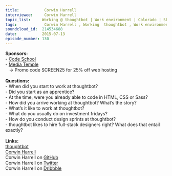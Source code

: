 ```yaml
--- 
title:           Corwin Harrell 
interviewee:     Corwin Harrell 
topic_list:     Working @ thoughtbot | Work environment | Colorado | Skills | Culture of learning | Investment fridays | Design Sprints | Clients | Beginners mind | Full-stack designers
tags:            Corwin Harrell , Working  thoughtbot , Work environment , Colorado , Skills , Culture of learning , Investment fridays , Design Sprints , Clients , Beginners mind , Full-stack designers
soundcloud_id:  214534688
date:           2015-07-13
episode_number: 130
---
```


<p class="show_notes_display"><b>Sponsors:<br></b>- <a rel="nofollow" target="_blank" href="https://www.codeschool.com/betweenscreens">Code School</a><b><br></b>- <a rel="nofollow" target="_blank" href="http://mediatemple.net/?utm_source=BetweenScreens&amp;utm_medium=podcast&amp;utm_campaign=SCREEN25">Media Temple</a><b><br></b>   -&gt; Promo code SCREEN25 for 25% off web hosting<br><b><br>Questions:</b><br>- When did you start to work at thoughtbot?<br>- Did you start as an apprentice?<br>- At the time, were you already able to code in HTML, CSS or Sass?<br>- How did you arrive working at thoughtbot? What’s the story?<br>- What’s it like to work at thoughtbot?<br>- What do you usually do on investment fridays?<br>- How do you conduct design sprints at thoughtbot?<br>- thoughtbot likes to hire full-stack designers right? What does that entail exactly?<br><br><b>Links:</b><br><a rel="nofollow" target="_blank" href="https://thoughtbot.com/">thoughtbot</a><br><a rel="nofollow" target="_blank" href="http://corwinharrell.com/">Corwin Harrell</a><br>Corwin Harrell on <a rel="nofollow" target="_blank" href="https://github.com/corwinharrell">GitHub</a><br>Corwin Harrell on <a rel="nofollow" target="_blank" href="https://twitter.com/corwinharrell">Twitter</a><br>Corwin Harrell on <a rel="nofollow" target="_blank" href="https://dribbble.com/corwinharrell">Dribbble</a><br></p>
